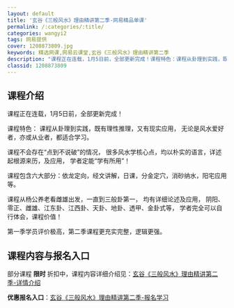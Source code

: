 ```yaml
---
layout: default
title: '玄谷《三般风水》理由精讲第二季-网易精品单课'
permalink: /:categories/:title/
categories: wangyi2
tags: 网易提供
cover: 1208873809.jpg
keywords: 精选网课,网易云课堂,玄谷《三般风水》理由精讲第二季
description: "课程正在连载，1月5日前，全部更新完成！课程特色：课程从卦理到实践，既有理性推理，又有现实应用，无论是风水爱好者，亦或从业者，都适合学习。课程不会存在“点到不说破”的情况，很多风水学核心点，"
classid: 1208873809
---
```


## 课程介绍

课程正在连载，1月5日前，全部更新完成！


课程特色：
课程从卦理到实践，既有理性推理，又有现实应用，
无论是风水爱好者，亦或从业者，都适合学习。

课程不会存在“点到不说破”的情况，
很多风水学核心点，均以朴实的语言，详述起根源来历，及应用，
学者定能“学有所用”！

课程包含六大部分：依龙定向，经文讲解，日课，分金定穴，消砂纳水，阳宅应用等。

课程从杨公养老看雌雄出发，一直到三般卦第一，
均有详细论述及应用，
阴阳、零正、雌雄、江东卦、江西卦、天卦、地卦、透甲、金卦式等，
学者完全可以自行体会，课程价值！

第一季学员评价极高，第二季课程更充实完整，逻辑更强。

## 课程内容与报名入口

部分课程 **限时** 折扣中，课程内容详细介绍见：[玄谷《三般风水》理由精讲第二季-详情介绍](https://study.163.com/course/introduction/1208873809.htm?share=1&shareId=1025206652&utm_campaign=share&utm_medium=iphoneShare&utm_source=&utm_u=1025206652)

**优惠报名入口**：[玄谷《三般风水》理由精讲第二季-报名学习](https://study.163.com/course/introduction/1208873809.htm?share=1&shareId=1025206652&utm_campaign=share&utm_medium=iphoneShare&utm_source=&utm_u=1025206652)

